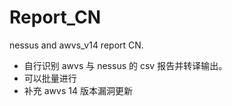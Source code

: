 # Report_CN
nessus and awvs_v14 report CN.

+ 自行识别 awvs 与 nessus 的 csv 报告并转译输出。
+ 可以批量进行
+ 补充 awvs 14 版本漏洞更新
